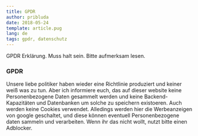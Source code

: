 ```yaml
---
title: GPDR
author: pribluda
date: 2018-05-24
template: article.pug
lang: de
tags: gpdr, datenschutz
---
```


GPDR Erklärung.   Muss halt sein.  Bitte aufmerksam lesen. 

<span class="more"></span>


### GPDR

Unsere liebe politiker haben wieder eine Richtlinie produziert und keiner weiß was zu tun.   Aber ich informiere euch, das auf 
dieser website keine Personenbezogene Daten gesammelt werden und keine Backend-Kapazitäten und Datenbanken um solche 
zu speichern existoeren. Auch werden keine Cookies verwendet.  Alledings werden hier die Werbeanzeigen von google 
geschaltet, und diese können eventuell Personenbezogene daten sammeln und verarbeiten.   Wenn ihr das nicht wollt,  nutzt 
bitte einen Adblocker.

